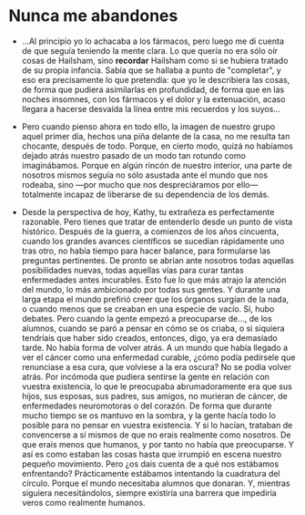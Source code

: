 # Nunca me abandones

- ...Al principio yo lo achacaba a los fármacos, pero luego me di cuenta de que seguía teniendo la mente clara. Lo que quería no era sólo oír cosas de Hailsham, sino **recordar** Hailsham como si se hubiera tratado de su propia infancia. Sabía que se hallaba a punto de "completar", y eso era precisamente lo que pretendía: que yo le describiera las cosas, de forma que pudiera asimilarlas en profundidad, de forma que en las noches insomnes, con los fármacos y el dolor y la extenuación, acaso llegara a hacerse desvaída la línea entre mis recuerdos y los suyos...

- Pero cuando pienso ahora en todo ello, la imagen de nuestro grupo aquel primer día, hechos una piña delante de la casa, no me resulta tan chocante, después de todo. Porque, en cierto modo, quizá no habíamos dejado atrás nuestro pasado de un modo tan rotundo como imaginábamos. Porque en algún rincón de nuestro interior, una parte de nosotros mismos seguía no sólo asustada ante el mundo que nos rodeaba, sino —por mucho que nos despreciáramos por ello— totalmente incapaz de liberarse de su dependencia de los demás.

- Desde la perspectiva de hoy, Kathy, tu extrañeza es perfectamente razonable. Pero tienes que tratar de entenderlo desde un punto de vista histórico. Después de la guerra, a comienzos de los años cincuenta, cuando los grandes avances científicos se sucedían rápidamente uno tras otro, no había tiempo para hacer balance, para formularse las preguntas pertinentes. De pronto se abrían ante nosotros todas aquellas posibilidades nuevas, todas aquellas vías para curar tantas enfermedades antes incurables. Esto fue lo que más atrajo la atención del mundo, lo más ambicionado por todas sus gentes. Y durante una larga etapa el mundo prefirió creer que los órganos surgían de la nada, o cuando menos que se creaban en una especie de vacío. Sí, hubo debates. Pero cuando la gente empezó a preocuparse de..., de los alumnos, cuando se paró a pensar en cómo se os criaba, o si siquiera tendríais que haber sido creados, entonces, digo, ya era demasiado tarde. No había forma de volver atrás. A un mundo que había llegado a ver el cáncer como una enfermedad curable, ¿cómo podía pedírsele que renunciase a esa cura, que volviese a la era oscura? No se podía volver atrás. Por incómoda que pudiera sentirse la gente en relación con vuestra existencia, lo que le preocupaba abrumadoramente era que sus hijos, sus esposas, sus padres, sus amigos, no murieran de cáncer, de enfermedades neuromotoras o del corazón. De forma que durante mucho tiempo se os mantuvo en la sombra, y la gente hacía todo lo posible para no pensar en vuestra existencia. Y si lo hacían, trataban de convencerse a sí mismos de que no erais realmente como nosotros. De que erais menos que humanos, y por tanto no había que preocuparse. Y así es como estaban las cosas hasta que irrumpió en escena nuestro pequeño movimiento. Pero ¿os dais cuenta de a qué nos estábamos enfrentando? Prácticamente estábamos intentando la cuadratura del círculo. Porque el mundo necesitaba alumnos que donaran. Y, mientras siguiera necesitándolos, siempre existiría una barrera que impediría veros como realmente humanos.
